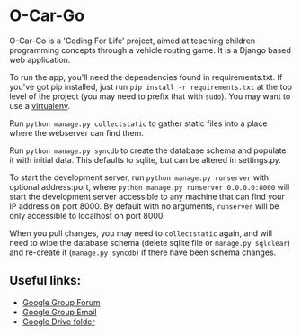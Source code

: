 # O-Car-Go

O-Car-Go is a 'Coding For Life' project, aimed at teaching children programming concepts through a vehicle routing game. It is a Django based web application.

To run the app, you'll need the dependencies found in requirements.txt. If you've got pip installed, just run `pip install -r requirements.txt` at the top level of the project (you may need to prefix that with `sudo`). You may want to use a [virtualenv](http://virtualenv.readthedocs.org/en/latest/).

Run `python manage.py collectstatic` to gather static files into a place where the webserver can find them.

Run `python manage.py syncdb` to create the database schema and populate it with initial data. This defaults to sqlite, but can be altered in settings.py.

To start the development server, run `python manage.py runserver` with optional address:port, where `python manage.py runserver 0.0.0.0:8000` will start the development server accessible to any machine that can find your IP address on port 8000. By default with no arguments, `runserver` will be only accessible to localhost on port 8000.

When you pull changes, you may need to `collectstatic` again, and will need to wipe the database schema (delete sqlite file or `manage.py sqlclear`) and re-create it (`manage.py syncdb`) if there have been schema changes.

## Useful links:
- [Google Group Forum](https://groups.google.com/a/ocado.com/forum/#!forum/coding-for-life-dev-xd)
- [Google Group Email](mailto:coding-for-life-dev-xd@ocado.com)
- [Google Drive folder](https://drive.google.com/a/ocado.com/folderview?id=0BydFxJnM7i7yRUlfUkFJV1R4bU0&usp=sharing)
